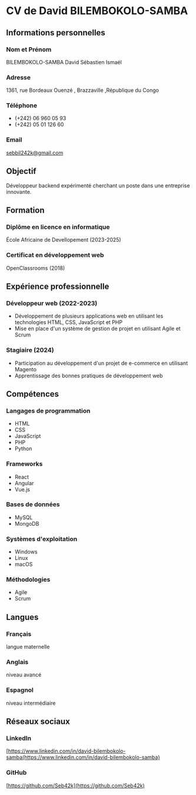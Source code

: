 # CV de David BILEMBOKOLO-SAMBA

## Informations personnelles

### Nom et Prénom
BILEMBOKOLO-SAMBA David Sébastien Ismaél

### Adresse
1361, rue Bordeaux Ouenzé , Brazzaville ,République du Congo

### Téléphone
+ (+242) 06 960 05 93
+ (+242) 05 01 126 60

### Email
[sebbil242k@gmail.com](mailto:jean-pierre.dupont@email.com)

## Objectif
Développeur backend expérimenté cherchant un poste dans une entreprise innovante.

## Formation

### Diplôme en licence en informatique
École Africaine de Devellopement (2023-2025)

### Certificat en développement web
OpenClassrooms (2018)

## Expérience professionnelle

### Développeur web (2022-2023)

* Développement de plusieurs applications web en utilisant les technologies HTML, CSS, JavaScript et PHP
* Mise en place d'un système de gestion de projet en utilisant Agile et Scrum

### Stagiaire (2024)

* Participation au développement d'un projet de e-commerce en utilisant Magento
* Apprentissage des bonnes pratiques de développement web

## Compétences

### Langages de programmation
* HTML
* CSS
* JavaScript
* PHP
* Python

### Frameworks
* React
* Angular
* Vue.js

### Bases de données
* MySQL
* MongoDB

### Systèmes d'exploitation
* Windows
* Linux
* macOS

### Méthodologies
* Agile
* Scrum

## Langues

### Français
langue maternelle

### Anglais
niveau avancé

### Espagnol
niveau intermédiaire

## Réseaux sociaux

### LinkedIn
[https://www.linkedin.com/in/david-bilembokolo-samba(https://www.linkedin.com/in/david-bilembokolo-samba)

### GitHub
[https://github.com/Seb42k](https://github.com/Seb42k)
